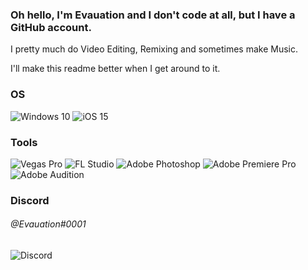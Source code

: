 ### Oh hello, I'm Evauation and I don't code at all, but I have a GitHub account.

I pretty much do Video Editing, Remixing and sometimes make Music.

I'll make this readme better when I get around to it.

### OS
![Windows 10](https://img.shields.io/badge/Windows_10-0078D6?style=for-the-badge&logo=windows&logoColor=white) ![iOS 15](https://img.shields.io/badge/iOS_15-000000?style=for-the-badge&logo=ios&logoColor=white)

### Tools
![Vegas Pro](https://img.shields.io/badge/Vegas%20Pro-0064E7?style=for-the-badge&logo=Vegas%20Pro&logoColor=white) ![FL Studio](https://img.shields.io/badge/FL%20Studio-%23F5792A.svg?style=for-the-badge&logo=fl%20studio&logoColor=white) ![Adobe Photoshop](https://img.shields.io/badge/Adobe%20Photoshop-31A8FF?style=for-the-badge&logo=Adobe%20Photoshop&logoColor=black) ![Adobe Premiere Pro](https://img.shields.io/badge/Adobe%20Premiere%20Pro-9999FF?style=for-the-badge&logo=Adobe%20Premiere%20Pro&logoColor=white) ![Adobe Audition](https://img.shields.io/badge/Adobe%20Audition-5CF3EA?style=for-the-badge&logo=Adobe%20Audition&logoColor=black)

### Discord

###### @Evauation#0001

![Discord](https://img.shields.io/badge/Discord-7289DA?style=for-the-badge&logo=discord&logoColor=white) 
